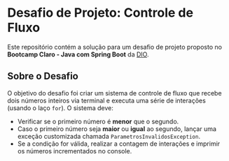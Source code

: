 # Desafio de Projeto: Controle de Fluxo

Este repositório contém a solução para um desafio de projeto proposto no **Bootcamp Claro - Java com Spring Boot** da [DIO](https://www.dio.me/).

## Sobre o Desafio

O objetivo do desafio foi criar um sistema de controle de fluxo que recebe dois números inteiros via terminal e executa uma série de interações (usando o laço `for`). O sistema deve:

- Verificar se o primeiro número é **menor** que o segundo.
- Caso o primeiro número seja **maior** ou **igual** ao segundo, lançar uma exceção customizada chamada `ParametrosInvalidosException`.
- Se a condição for válida, realizar a contagem de interações e imprimir os números incrementados no console.

